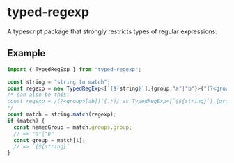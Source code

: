 # typed-regexp
A typescript package that strongly restricts types of regular expressions.

## Example
```ts
import { TypedRegExp } from "typed-regexp";

const string = "string to match";
const regexp = new TypedRegExp<[`{${string}`],{group:"a"|"b"}>("(?<group>[ab])({.*)");
/* can also be this:
const regexp = /(?<group>[ab])({.*)/ as TypedRegExp<[`{${string}`],{group:"a"|"b"}>;
*/
const match = string.match(regexp);
if (match) {
  const namedGroup = match.groups.group;
  // => "a"|"b"
  const group = match[1];
  // => `{${string}`
}
```
